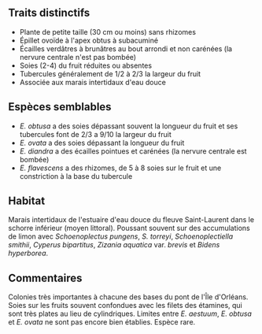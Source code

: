 
<!--
1-https://www.inaturalist.org/observations/239871692
1-https://www.inaturalist.org/observations/235304536
4-https://www.inaturalist.org/observations/235304536
2-https://www.inaturalist.org/observations/178771786
1-https://www.inaturalist.org/observations/236796240
2-https://www.inaturalist.org/observations/236796240
2-https://www.inaturalist.org/observations/142175877
2-https://www.inaturalist.org/observations/176177055
-->

## Traits distinctifs

- Plante de petite taille (30 cm ou moins) sans rhizomes
- Épillet ovoïde à l'apex obtus à subacuminé
- Écailles verdâtres à brunâtres au bout arrondi et non carénées (la nervure centrale n'est pas bombée)
- Soies (2-4) du fruit réduites ou absentes
- Tubercules généralement de 1/2 à 2/3 la largeur du fruit
- Associée aux marais intertidaux d'eau douce

## Espèces semblables

- _E. obtusa_ a des soies dépassant souvent la longueur du fruit et ses tubercules font de 2/3 a 9/10 la largeur du fruit
- _E. ovata_ a des soies dépassant la longueur du fruit
- _E. diandra_ a des écailles pointues et carénées (la nervure centrale est bombée)
- _E. flavescens_ a des rhizomes, de 5 à 8 soies sur le fruit et une constriction à la base du tubercule

## Habitat

Marais intertidaux de l'estuaire d'eau douce du fleuve Saint-Laurent dans le schorre inférieur (moyen littoral). Poussant souvent sur des accumulations de limon avec _Schoenoplectus pungens_, _S. torreyi_, _Schoenoplectiella smithii_, _Cyperus bipartitus_, _Zizania aquatica_ var. _brevis_ et _Bidens hyperborea_.

## Commentaires

Colonies très importantes à chacune des bases du pont de l'Île d'Orléans.
Soies sur les fruits souvent confondues avec les filets des étamines, qui sont très plates au lieu de cylindriques.
Limites entre _E. aestuum_, _E. obtusa_ et _E. ovata_ ne sont pas encore bien établies. Espèce rare.



